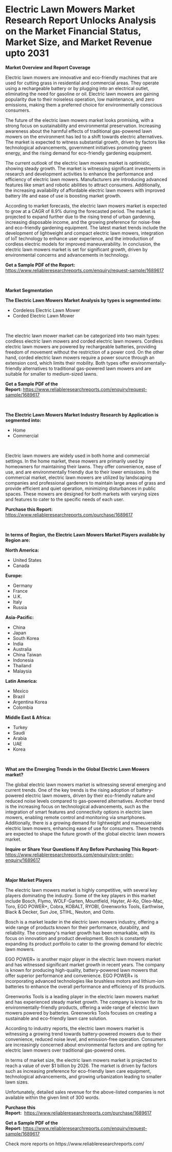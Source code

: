 <p><h1>Electric Lawn Mowers Market Research Report Unlocks Analysis on the Market Financial Status, Market Size, and Market Revenue upto 2031</h1></p><p><strong>Market Overview and Report Coverage</strong></p>
<p><p>Electric lawn mowers are innovative and eco-friendly machines that are used for cutting grass in residential and commercial areas. They operate using a rechargeable battery or by plugging into an electrical outlet, eliminating the need for gasoline or oil. Electric lawn mowers are gaining popularity due to their noiseless operation, low maintenance, and zero emissions, making them a preferred choice for environmentally conscious consumers.</p><p>The future of the electric lawn mowers market looks promising, with a strong focus on sustainability and environmental preservation. Increasing awareness about the harmful effects of traditional gas-powered lawn mowers on the environment has led to a shift towards electric alternatives. The market is expected to witness substantial growth, driven by factors like technological advancements, government initiatives promoting green energy, and the rising demand for eco-friendly gardening equipment.</p><p>The current outlook of the electric lawn mowers market is optimistic, showing steady growth. The market is witnessing significant investments in research and development activities to enhance the performance and efficiency of electric lawn mowers. Manufacturers are introducing advanced features like smart and robotic abilities to attract consumers. Additionally, the increasing availability of affordable electric lawn mowers with improved battery life and ease of use is boosting market growth.</p><p>According to market forecasts, the electric lawn mowers market is expected to grow at a CAGR of 8.9% during the forecasted period. The market is projected to expand further due to the rising trend of urban gardening, increasing disposable income, and the growing preference for noise-free and eco-friendly gardening equipment. The latest market trends include the development of lightweight and compact electric lawn mowers, integration of IoT technology to enhance user experience, and the introduction of cordless electric models for improved maneuverability. In conclusion, the electric lawn mowers market is set for significant growth, driven by environmental concerns and advancements in technology.</p></p>
<p><strong>Get a Sample PDF of the Report:</strong> <a href="https://www.reliableresearchreports.com/enquiry/request-sample/1689617">https://www.reliableresearchreports.com/enquiry/request-sample/1689617</a></p>
<p>&nbsp;</p>
<p><strong>Market Segmentation</strong></p>
<p><strong>The Electric Lawn Mowers Market Analysis by types is segmented into:</strong></p>
<p><ul><li>Cordeless Electric Lawn Mower</li><li>Corded Electric Lawn Mower</li></ul></p>
<p>&nbsp;</p>
<p><p>The electric lawn mower market can be categorized into two main types: cordless electric lawn mowers and corded electric lawn mowers. Cordless electric lawn mowers are powered by rechargeable batteries, providing freedom of movement without the restriction of a power cord. On the other hand, corded electric lawn mowers require a power source through an extension cord, which limits their mobility. Both types offer environmentally-friendly alternatives to traditional gas-powered lawn mowers and are suitable for smaller to medium-sized lawns.</p></p>
<p><strong>Get a Sample PDF of the Report:</strong>&nbsp;<a href="https://www.reliableresearchreports.com/enquiry/request-sample/1689617">https://www.reliableresearchreports.com/enquiry/request-sample/1689617</a></p>
<p>&nbsp;</p>
<p><strong>The Electric Lawn Mowers Market Industry Research by Application is segmented into:</strong></p>
<p><ul><li>Home</li><li>Commercial</li></ul></p>
<p>&nbsp;</p>
<p><p>Electric lawn mowers are widely used in both home and commercial settings. In the home market, these mowers are primarily used by homeowners for maintaining their lawns. They offer convenience, ease of use, and are environmentally friendly due to their lower emissions. In the commercial market, electric lawn mowers are utilized by landscaping companies and professional gardeners to maintain large areas of grass and provide efficient and quiet operation, minimizing disturbances in public spaces. These mowers are designed for both markets with varying sizes and features to cater to the specific needs of each user.</p></p>
<p><strong>Purchase this Report:</strong>&nbsp; <a href="https://www.reliableresearchreports.com/purchase/1689617">https://www.reliableresearchreports.com/purchase/1689617</a></p>
<p>&nbsp;</p>
<p><strong>In terms of Region, the Electric Lawn Mowers Market Players available by Region are:</strong></p>
<p>
    <p> <strong> North America: </strong>
        <ul>
            <li>United States</li>
            <li>Canada</li>
        </ul>
        </p> 
    <p> <strong> Europe: </strong>
        <ul>
            <li>Germany</li>
            <li>France</li>
            <li>U.K.</li>
            <li>Italy</li>
            <li>Russia</li>
        </ul>
        </p> 
    <p> <strong> Asia-Pacific: </strong>
        <ul>
            <li>China</li>
            <li>Japan</li>
            <li>South Korea</li>
            <li>India</li>
            <li>Australia</li>
            <li>China Taiwan</li>
            <li>Indonesia</li>
            <li>Thailand</li>
            <li>Malaysia</li>
        </ul>
        </p> 
    <p> <strong> Latin America: </strong>
        <ul>
            <li>Mexico</li>
            <li>Brazil</li>
            <li>Argentina Korea</li>
            <li>Colombia</li>
        </ul>
        </p> 
    <p> <strong> Middle East & Africa: </strong>
        <ul>
            <li>Turkey</li>
            <li>Saudi</li>
            <li>Arabia</li>
            <li>UAE</li>
            <li>Korea</li>
        </ul>
    </p>
    </p>
<p>&nbsp;</p>
<p><strong>What are the Emerging Trends in the Global Electric Lawn Mowers market?</strong></p>
<p><p>The global electric lawn mowers market is witnessing several emerging and current trends. One of the key trends is the rising adoption of battery-powered electric lawn mowers, driven by their eco-friendly nature and reduced noise levels compared to gas-powered alternatives. Another trend is the increasing focus on technological advancements, such as the integration of smart features and connectivity options in electric lawn mowers, enabling remote control and monitoring via smartphones. Additionally, there is a growing demand for lightweight and maneuverable electric lawn mowers, enhancing ease of use for consumers. These trends are expected to shape the future growth of the global electric lawn mowers market.</p></p>
<p><strong>Inquire or Share Your Questions If Any Before Purchasing This Report</strong>- <a href="https://www.reliableresearchreports.com/enquiry/pre-order-enquiry/1689617">https://www.reliableresearchreports.com/enquiry/pre-order-enquiry/1689617</a></p>
<p>&nbsp;</p>
<p><strong>Major Market Players</strong></p>
<p><p>The electric lawn mowers market is highly competitive, with several key players dominating the industry. Some of the key players in this market include Bosch, Flymo, WOLF-Garten, Mountfield, Hayter, Al-Ko, Oleo-Mac, Toro, EGO POWER+, Cobra, KOBALT, RYOBI, Greenworks Tools, Earthwise, Black & Decker, Sun Joe, STIHL, Neuton, and Ozito.</p><p>Bosch is a market leader in the electric lawn mowers industry, offering a wide range of products known for their performance, durability, and reliability. The company's market growth has been remarkable, with its focus on innovation and product development. Bosch is constantly expanding its product portfolio to cater to the growing demand for electric lawn mowers.</p><p>EGO POWER+ is another major player in the electric lawn mowers market and has witnessed significant market growth in recent years. The company is known for producing high-quality, battery-powered lawn mowers that offer superior performance and convenience. EGO POWER+ is incorporating advanced technologies like brushless motors and lithium-ion batteries to enhance the overall performance and efficiency of its products.</p><p>Greenworks Tools is a leading player in the electric lawn mowers market and has experienced steady market growth. The company is known for its environmentally-friendly products, offering a wide range of electric lawn mowers powered by batteries. Greenworks Tools focuses on creating a sustainable and eco-friendly lawn care solution.</p><p>According to industry reports, the electric lawn mowers market is witnessing a growing trend towards battery-powered mowers due to their convenience, reduced noise level, and emission-free operation. Consumers are increasingly concerned about environmental factors and are opting for electric lawn mowers over traditional gas-powered ones.</p><p>In terms of market size, the electric lawn mowers market is projected to reach a value of over $1 billion by 2026. The market is driven by factors such as increasing preference for eco-friendly lawn care equipment, technological advancements, and growing urbanization leading to smaller lawn sizes.</p><p>Unfortunately, detailed sales revenue for the above-listed companies is not available within the given limit of 300 words.</p></p>
<p><strong>Purchase this Report:</strong>&nbsp;&nbsp;<a href="https://www.reliableresearchreports.com/purchase/1689617">https://www.reliableresearchreports.com/purchase/1689617</a></p>
<p></p>
<p><strong>Get a Sample PDF of the Report:</strong>&nbsp;<a href="https://www.reliableresearchreports.com/enquiry/request-sample/1689617">https://www.reliableresearchreports.com/enquiry/request-sample/1689617</a></p>
<p>Check more reports on https://www.reliableresearchreports.com/</p>